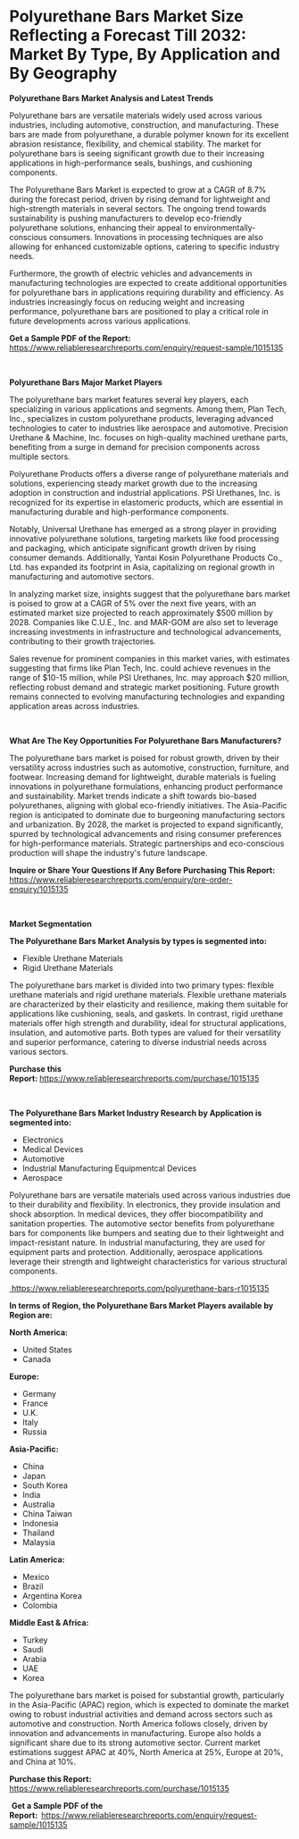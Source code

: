 <p><h1>Polyurethane Bars Market Size Reflecting a Forecast Till 2032: Market By Type, By Application and By Geography</h1></p><p><strong>Polyurethane Bars Market Analysis and Latest Trends</strong></p>
<p><p>Polyurethane bars are versatile materials widely used across various industries, including automotive, construction, and manufacturing. These bars are made from polyurethane, a durable polymer known for its excellent abrasion resistance, flexibility, and chemical stability. The market for polyurethane bars is seeing significant growth due to their increasing applications in high-performance seals, bushings, and cushioning components.</p><p>The Polyurethane Bars Market is expected to grow at a CAGR of 8.7% during the forecast period, driven by rising demand for lightweight and high-strength materials in several sectors. The ongoing trend towards sustainability is pushing manufacturers to develop eco-friendly polyurethane solutions, enhancing their appeal to environmentally-conscious consumers. Innovations in processing techniques are also allowing for enhanced customizable options, catering to specific industry needs.</p><p>Furthermore, the growth of electric vehicles and advancements in manufacturing technologies are expected to create additional opportunities for polyurethane bars in applications requiring durability and efficiency. As industries increasingly focus on reducing weight and increasing performance, polyurethane bars are positioned to play a critical role in future developments across various applications.</p></p>
<p><strong>Get a Sample PDF of the Report:&nbsp;</strong> <a href="https://www.reliableresearchreports.com/enquiry/request-sample/1015135?utm_campaign=3512&utm_medium=2&utm_source=Github&utm_content=ia&utm_term=17042025&utm_id=polyurethane-bars">https://www.reliableresearchreports.com/enquiry/request-sample/1015135</a></p>
<p>&nbsp;</p>
<p><strong>Polyurethane Bars Major Market Players</strong></p>
<p><p>The polyurethane bars market features several key players, each specializing in various applications and segments. Among them, Plan Tech, Inc., specializes in custom polyurethane products, leveraging advanced technologies to cater to industries like aerospace and automotive. Precision Urethane & Machine, Inc. focuses on high-quality machined urethane parts, benefiting from a surge in demand for precision components across multiple sectors. </p><p>Polyurethane Products offers a diverse range of polyurethane materials and solutions, experiencing steady market growth due to the increasing adoption in construction and industrial applications. PSI Urethanes, Inc. is recognized for its expertise in elastomeric products, which are essential in manufacturing durable and high-performance components.</p><p>Notably, Universal Urethane has emerged as a strong player in providing innovative polyurethane solutions, targeting markets like food processing and packaging, which anticipate significant growth driven by rising consumer demands. Additionally, Yantai Kosin Polyurethane Products Co., Ltd. has expanded its footprint in Asia, capitalizing on regional growth in manufacturing and automotive sectors.</p><p>In analyzing market size, insights suggest that the polyurethane bars market is poised to grow at a CAGR of 5% over the next five years, with an estimated market size projected to reach approximately $500 million by 2028. Companies like C.U.E., Inc. and MAR-GOM are also set to leverage increasing investments in infrastructure and technological advancements, contributing to their growth trajectories.</p><p>Sales revenue for prominent companies in this market varies, with estimates suggesting that firms like Plan Tech, Inc. could achieve revenues in the range of $10-15 million, while PSI Urethanes, Inc. may approach $20 million, reflecting robust demand and strategic market positioning. Future growth remains connected to evolving manufacturing technologies and expanding application areas across industries.</p></p>
<p>&nbsp;</p>
<p><strong>What Are The Key Opportunities For Polyurethane Bars Manufacturers?</strong></p>
<p><p>The polyurethane bars market is poised for robust growth, driven by their versatility across industries such as automotive, construction, furniture, and footwear. Increasing demand for lightweight, durable materials is fueling innovations in polyurethane formulations, enhancing product performance and sustainability. Market trends indicate a shift towards bio-based polyurethanes, aligning with global eco-friendly initiatives. The Asia-Pacific region is anticipated to dominate due to burgeoning manufacturing sectors and urbanization. By 2028, the market is projected to expand significantly, spurred by technological advancements and rising consumer preferences for high-performance materials. Strategic partnerships and eco-conscious production will shape the industry's future landscape.</p></p>
<p><strong>Inquire or Share Your Questions If Any Before Purchasing This Report:</strong> <a href="https://www.reliableresearchreports.com/enquiry/pre-order-enquiry/1015135?utm_campaign=3512&utm_medium=2&utm_source=Github&utm_content=ia&utm_term=17042025&utm_id=polyurethane-bars">https://www.reliableresearchreports.com/enquiry/pre-order-enquiry/1015135</a></p>
<p>&nbsp;</p>
<p><strong>Market Segmentation</strong></p>
<p><strong>The Polyurethane Bars Market Analysis by types is segmented into:</strong></p>
<p><ul><li>Flexible Urethane Materials</li><li>Rigid Urethane Materials</li></ul></p>
<p><p>The polyurethane bars market is divided into two primary types: flexible urethane materials and rigid urethane materials. Flexible urethane materials are characterized by their elasticity and resilience, making them suitable for applications like cushioning, seals, and gaskets. In contrast, rigid urethane materials offer high strength and durability, ideal for structural applications, insulation, and automotive parts. Both types are valued for their versatility and superior performance, catering to diverse industrial needs across various sectors.</p></p>
<p><strong>Purchase this Report:&nbsp;</strong><a href="https://www.reliableresearchreports.com/purchase/1015135?utm_campaign=3512&utm_medium=2&utm_source=Github&utm_content=ia&utm_term=17042025&utm_id=polyurethane-bars">https://www.reliableresearchreports.com/purchase/1015135</a></p>
<p>&nbsp;</p>
<p><strong>The Polyurethane Bars Market Industry Research by Application is segmented into:</strong></p>
<p><ul><li>Electronics</li><li>Medical Devices</li><li>Automotive</li><li>Industrial Manufacturing Equipmentcal Devices</li><li>Aerospace</li></ul></p>
<p><p>Polyurethane bars are versatile materials used across various industries due to their durability and flexibility. In electronics, they provide insulation and shock absorption. In medical devices, they offer biocompatibility and sanitation properties. The automotive sector benefits from polyurethane bars for components like bumpers and seating due to their lightweight and impact-resistant nature. In industrial manufacturing, they are used for equipment parts and protection. Additionally, aerospace applications leverage their strength and lightweight characteristics for various structural components.</p></p>
<p><a href="https://www.reliableresearchreports.com/polyurethane-bars-r1015135?utm_campaign=3512&utm_medium=2&utm_source=Github&utm_content=ia&utm_term=17042025&utm_id=polyurethane-bars">&nbsp;https://www.reliableresearchreports.com/polyurethane-bars-r1015135</a></p>
<p><strong>In terms of Region, the Polyurethane Bars Market Players available by Region are:</strong></p>
<p>
    <p> <strong> North America: </strong>
        <ul>
            <li>United States</li>
            <li>Canada</li>
        </ul>
        </p> 
    <p> <strong> Europe: </strong>
        <ul>
            <li>Germany</li>
            <li>France</li>
            <li>U.K.</li>
            <li>Italy</li>
            <li>Russia</li>
        </ul>
        </p> 
    <p> <strong> Asia-Pacific: </strong>
        <ul>
            <li>China</li>
            <li>Japan</li>
            <li>South Korea</li>
            <li>India</li>
            <li>Australia</li>
            <li>China Taiwan</li>
            <li>Indonesia</li>
            <li>Thailand</li>
            <li>Malaysia</li>
        </ul>
        </p> 
    <p> <strong> Latin America: </strong>
        <ul>
            <li>Mexico</li>
            <li>Brazil</li>
            <li>Argentina Korea</li>
            <li>Colombia</li>
        </ul>
        </p> 
    <p> <strong> Middle East & Africa: </strong>
        <ul>
            <li>Turkey</li>
            <li>Saudi</li>
            <li>Arabia</li>
            <li>UAE</li>
            <li>Korea</li>
        </ul>
    </p>
    </p>
<p><p>The polyurethane bars market is poised for substantial growth, particularly in the Asia-Pacific (APAC) region, which is expected to dominate the market owing to robust industrial activities and demand across sectors such as automotive and construction. North America follows closely, driven by innovation and advancements in manufacturing. Europe also holds a significant share due to its strong automotive sector. Current market estimations suggest APAC at 40%, North America at 25%, Europe at 20%, and China at 10%.</p></p>
<p><strong>Purchase this Report: </strong><a href="https://www.reliableresearchreports.com/purchase/1015135?utm_campaign=3512&utm_medium=2&utm_source=Github&utm_content=ia&utm_term=17042025&utm_id=polyurethane-bars">https://www.reliableresearchreports.com/purchase/1015135</a></p>
<p>&nbsp;<strong>Get a Sample PDF of the Report:&nbsp;&nbsp;</strong><a href="https://www.reliableresearchreports.com/enquiry/request-sample/1015135?utm_campaign=3512&utm_medium=2&utm_source=Github&utm_content=ia&utm_term=17042025&utm_id=polyurethane-bars">https://www.reliableresearchreports.com/enquiry/request-sample/1015135</a></p>
<p><strong></strong></p>
<p><p></p><p></p><p></p></p>